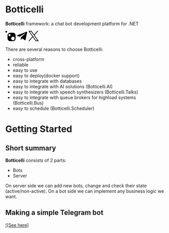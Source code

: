 # Botticelli
**Botticelli** framework: a chat bot development platform for .NET 

[![NuGet](nuget_logo.png)](https://www.nuget.org/profiles/Botticelli)
[![Telegram](telegram_logo.png)](https://t.me/botticelli_bots) 
[![X](x_logo.png)](https://twitter.com/botticellibots) 

There are several reasons to choose Botticelli:
- cross-platform
- reliable
- easy to use
- easy to deploy(docker support)
- easy to integrate with databases
- easy to integrate with AI solutions (Botticelli.AI)
- easy to integrate with speech synthesizers (Botticelli.Talks)
- easy to integrate with queue brokers for highload systems (Botticelli.Bus)
- easy to schedule (Botticelli.Scheduler)

# Getting Started

## Short summary
**Botticelli** consists of 2 parts: 
- Bots
- Server

On server side we can add new bots, change and check their state (active/non-active).
On a bot side we can implement any business logic we want.

## Making a simple Telegram bot
[![See here]](https://dev.to/botticellibots/making-a-telegram-bot-with-botticellibots-2jmi)
